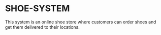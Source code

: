 # SHOE-SYSTEM
This system is an online shoe store where customers can order shoes and get them delivered to their locations.
